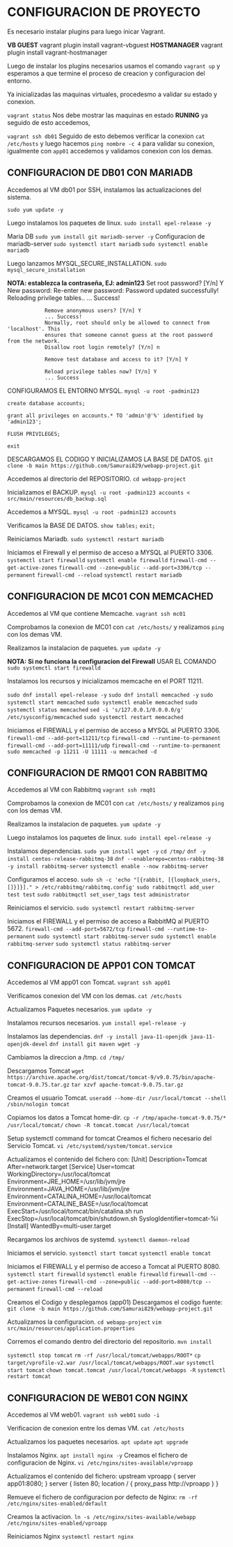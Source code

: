 # CONFIGURACION DE PROYECTO
Es necesario instalar plugins para luego inicar Vagrant.

**VB GUEST**
        vagrant plugin install vagrant-vbguest
**HOSTMANAGER**
        vagrant plugin install vagrant-hostmanager

Luego de instalar los plugins necesarios usamos el comando `vagrant up` y esperamos a que termine el proceso de creacion y configuracion del entorno.

Ya inicializadas las maquinas virtuales, procedesmo a validar su estado y conexion.

`vagrant status`
Nos debe mostrar las maquinas en estado **RUNING** ya seguido de esto accedemos,

`vagrant ssh db01`
Seguido de esto debemos verificar la conexion `cat /etc/hosts` y luego hacemos `ping nombre -c 4` para validar su conexion, igualmente con `app01` accedemos y validamos conexion con los demas.

## CONFIGURACION DE DB01 CON MARIADB
Accedemos al VM db01 por SSH, instalamos las actualizaciones del sistema.

`sudo yum update -y`

Luego instalamos los paquetes de linux.
`sudo install epel-release -y`

Maria DB
`sudo yum install git mariadb-server -y`
Configuracion de mariadb-server
`sudo systemctl start mariadb`
`sudo systemctl enable mariadb`

Luego lanzamos MYSQL_SECURE_INSTALLATION.
`sudo mysql_secure_installation`

**NOTA: establezca la contraseña, EJ: admin123**
                Set root password? [Y/n] Y
                New password:
                Re-enter new password:
                Password updated successfully!
                Reloading privilege tables..
                ... Success!
 
                Remove anonymous users? [Y/n] Y
                ... Success!
                Normally, root should only be allowed to connect from 'localhost'. This
                ensures that someone cannot guess at the root password from the network.
                Disallow root login remotely? [Y/n] n
                
                Remove test database and access to it? [Y/n] Y

                Reload privilege tables now? [Y/n] Y
                ... Success

CONFIGURAMOS EL ENTORNO MYSQL.
 `mysql -u root -padmin123`

 `create database accounts;`
 
 `grant all privileges on accounts.* TO 'admin'@'%' identified by 'admin123';`
 
 `FLUSH PRIVILEGES;`

 `exit`

DESCARGAMOS EL CODIGO Y INICIALIZAMOS LA BASE DE DATOS.
`git clone -b main https://github.com/Samurai829/webapp-project.git`

Accedemos al directorio del REPOSITORIO.
`cd webapp-project`

Inicializamos el BACKUP.
`mysql -u root -padmin123 accounts < src/main/resources/db_backup.sql`

Accedemos a MYSQL.
`mysql -u root -padmin123 accounts`

Verificamos la BASE DE DATOS.
`show tables;`
`exit;`

Reiniciamos Mariadb.
`sudo systemctl restart mariadb`

Iniciamos el Firewall y el permiso de acceso a MYSQL al PUERTO 3306.
`systemctl start firewalld`
`systemctl enable firewalld`
`firewall-cmd --get-active-zones`
`firewall-cmd --zone=public --add-port=3306/tcp --permanent`
`firewall-cmd --reload`
`systemctl restart mariadb`

## CONFIGURACION DE MC01 CON MEMCACHED
Accedemos al VM que contiene Memcache.
`vagrant ssh mc01`

Comprobamos la conexion de MC01 con `cat /etc/hosts/` y realizamos `ping` con los demas VM.

Realizamos la instalacion de paquetes.
`yum update -y`

**NOTA: Si no funciona la configuracion del Firewall**
USAR EL COMANDO
`sudo systemctl start firewalld`

Instalamos los recursos y inicializamos memcache en el PORT 11211.

`sudo dnf install epel-release -y`
`sudo dnf install memcached -y`
`sudo systemctl start memcached`
`sudo systemctl enable memcached`
`sudo systemctl status memcached`
`sed -i 's/127.0.0.1/0.0.0.0/g' /etc/sysconfig/memcached`
`sudo systemctl restart memcached`

Iniciamos el FIREWALL y el permiso de acceso a MYSQL al PUERTO 3306.
`firewall-cmd --add-port=11211/tcp`
`firewall-cmd --runtime-to-permanent`
`firewall-cmd --add-port=11111/udp`
`firewall-cmd --runtime-to-permanent`
`sudo memcached -p 11211 -U 11111 -u memcached -d`

## CONFIGURACION DE RMQ01 CON RABBITMQ
Accedemos al VM con Rabbitmq
`vagrant ssh rmq01`

Comprobamos la conexion de MC01 con `cat /etc/hosts/` y realizamos `ping` con los demas VM.

Realizamos la instalacion de paquetes.
`yum update -y`

Luego instalamos los paquetes de linux.
`sudo install epel-release -y`

Instalamos dependencias.
`sudo yum install wget -y`
`cd /tmp/`
`dnf -y install centos-release-rabbitmq-38`
`dnf --enablerepo=centos-rabbitmq-38 -y install rabbitmq-server`
`systemctl enable --now rabbitmq-server`

Configuramos el acceso.
`sudo sh -c 'echo "[{rabbit, [{loopback_users, []}]}]." > /etc/rabbitmq/rabbitmq.config'`
`sudo rabbitmqctl add_user test test`
`sudo rabbitmqctl set_user_tags test administrator`

Reiniciamos el servicio.
`sudo systemctl restart rabbitmq-server`

Iniciamos el FIREWALL y el permiso de acceso a RabbitMQ al PUERTO 5672.
`firewall-cmd --add-port=5672/tcp`
`firewall-cmd --runtime-to-permanent`
`sudo systemctl start rabbitmq-server`
`sudo systemctl enable rabbitmq-server`
`sudo systemctl status rabbitmq-server`

## CONFIGURACION DE APP01 CON TOMCAT
Accedemos al VM app01 con Tomcat.
`vagrant ssh app01`

Verificamos conexion del VM con los demas.
`cat /etc/hosts`

Actualizamos Paquetes necesarios.
`yum update -y`

Instalamos recursos necesarios.
`yum install epel-release -y`

Instalamos las dependencias.
`dnf -y install java-11-openjdk java-11-openjdk-devel`
`dnf install git maven wget -y`

Cambiamos la direccion a /tmp.
`cd /tmp/`

Descargamos Tomcat
`wget https://archive.apache.org/dist/tomcat/tomcat-9/v9.0.75/bin/apache-tomcat-9.0.75.tar.gz`
`tar xzvf apache-tomcat-9.0.75.tar.gz`

Creamos el usuario Tomcat.
`useradd --home-dir /usr/local/tomcat --shell /sbin/nologin tomcat`

Copiamos los datos a Tomcat home-dir.
`cp -r /tmp/apache-tomcat-9.0.75/* /usr/local/tomcat/`
`chown -R tomcat.tomcat /usr/local/tomcat`

Setup systemctl command for tomcat
Creamos el fichero necesario del Servicio Tomcat.
`vi /etc/systemd/system/tomcat.service`

Actualizamos el contenido del fichero con:
                [Unit]
                Description=Tomcat
                After=network.target
                [Service]
                User=tomcat
                WorkingDirectory=/usr/local/tomcat
                Environment=JRE_HOME=/usr/lib/jvm/jre
                Environment=JAVA_HOME=/usr/lib/jvm/jre
                Environment=CATALINA_HOME=/usr/local/tomcat
                Environment=CATALINE_BASE=/usr/local/tomcat
                ExecStart=/usr/local/tomcat/bin/catalina.sh run
                ExecStop=/usr/local/tomcat/bin/shutdown.sh
                SyslogIdentifier=tomcat-%i
                [Install]
                WantedBy=multi-user.target

Recargamos los archivos de systemd.
`systemctl daemon-reload`

Iniciamos el servicio.
`systemctl start tomcat`
`systemctl enable tomcat`

Iniciamos el FIREWALL y el permiso de acceso a Tomcat al PUERTO 8080.
`systemctl start firewalld`
`systemctl enable firewalld`
`firewall-cmd --get-active-zones`
`firewall-cmd --zone=public --add-port=8080/tcp --permanent`
`firewall-cmd --reload`

Creamos el Codigo y desplegamos (app01)
Descargamos el codigo fuente:
`git clone -b main https://github.com/Samurai829/webapp-project.git`

Actualizamos la configuracion.
`cd webapp-project`
`vim src/main/resources/application.properties`

Corremos el comando dentro del directorio del repositorio.
`mvn install`

`systemctl stop tomcat`
`rm -rf /usr/local/tomcat/webapps/ROOT*`
`cp target/vprofile-v2.war /usr/local/tomcat/webapps/ROOT.war`
`systemctl start tomcat`
`chown tomcat.tomcat /usr/local/tomcat/webapps -R`
`systemctl restart tomcat`


## CONFIGURACION DE WEB01 CON NGINX
Accedemos al VM web01.
`vagrant ssh web01`
`sudo -i`

Verificacion de conexion entre los demas VM.
`cat /etc/hosts`

Actualizamos los paquetes necesarios.
`apt update`
`apt upgrade`

Instalamos Nginx.
`apt install nginx -y`
Creamos el fichero de configuracion de Nginx.
`vi /etc/nginx/sites-available/vproapp`

Actualizamos el contenido del fichero:
                upstream vproapp {
                server app01:8080;
                }
                server {
                listen 80;
                location / {
                proxy_pass http://vproapp
                }
                }

Remueve el fichero de configuracion por defecto de Nginx:
`rm -rf /etc/nginx/sites-enabled/default`

Creamos la activacion.
`ln -s /etc/nginx/sites-available/webapp /etc/nginx/sites-enabled/vproapp`

Reiniciamos Nginx
`systemctl restart nginx`